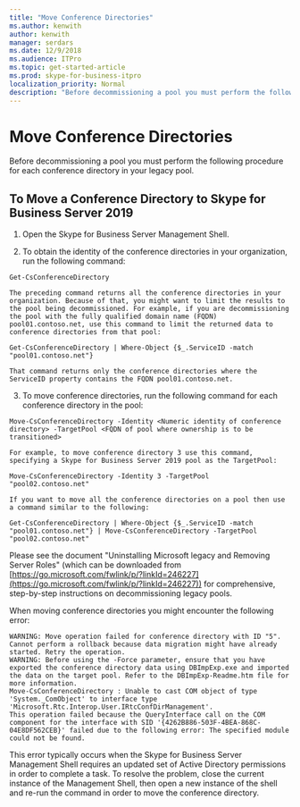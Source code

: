 ```yaml
---
title: "Move Conference Directories"
ms.author: kenwith
author: kenwith
manager: serdars
ms.date: 12/9/2018
ms.audience: ITPro
ms.topic: get-started-article
ms.prod: skype-for-business-itpro
localization_priority: Normal
description: "Before decommissioning a pool you must perform the following procedure for each conference directory in your legacy pool."
---
```


# Move Conference Directories

Before decommissioning a pool you must perform the following procedure for each conference directory in your legacy pool.
  
## To Move a Conference Directory to Skype for Business Server 2019

1. Open the Skype for Business Server Management Shell.
    
2. To obtain the identity of the conference directories in your organization, run the following command:
    
  ```
  Get-CsConferenceDirectory
  ```

    The preceding command returns all the conference directories in your organization. Because of that, you might want to limit the results to the pool being decommissioned. For example, if you are decommissioning the pool with the fully qualified domain name (FQDN) pool01.contoso.net, use this command to limit the returned data to conference directories from that pool:
    
  ```
  Get-CsConferenceDirectory | Where-Object {$_.ServiceID -match "pool01.contoso.net"}
  ```

    That command returns only the conference directories where the ServiceID property contains the FQDN pool01.contoso.net.
    
3. To move conference directories, run the following command for each conference directory in the pool:
    
  ```
  Move-CsConferenceDirectory -Identity <Numeric identity of conference directory> -TargetPool <FQDN of pool where ownership is to be transitioned>
  ```

    For example, to move conference directory 3 use this command, specifying a Skype for Business Server 2019 pool as the TargetPool:
    
  ```
  Move-CsConferenceDirectory -Identity 3 -TargetPool "pool02.contoso.net"
  ```

    If you want to move all the conference directories on a pool then use a command similar to the following:
    
  ```
  Get-CsConferenceDirectory | Where-Object {$_.ServiceID -match "pool01.contoso.net"} | Move-CsConferenceDirectory -TargetPool "pool02.contoso.net"
  ```

Please see the document "Uninstalling Microsoft legacy and Removing Server Roles" (which can be downloaded from [https://go.microsoft.com/fwlink/p/?linkId=246227](https://go.microsoft.com/fwlink/p/?linkId=246227)) for comprehensive, step-by-step instructions on decommissioning legacy pools.
  
When moving conference directories you might encounter the following error:
  
```
WARNING: Move operation failed for conference directory with ID "5". Cannot perform a rollback because data migration might have already started. Retry the operation.
WARNING: Before using the -Force parameter, ensure that you have exported the conference directory data using DBImpExp.exe and imported the data on the target pool. Refer to the DBImpExp-Readme.htm file for more information.
Move-CsConferenceDirectory : Unable to cast COM object of type 'System._ComObject' to interface type 'Microsoft.Rtc.Interop.User.IRtcConfDirManagement'. 
This operation failed because the QueryInterface call on the COM component for the interface with SID '{4262B886-503F-4BEA-868C-04E8DF562CEB}' failed due to the following error: The specified module could not be found.
```

This error typically occurs when the Skype for Business Server Management Shell requires an updated set of Active Directory permissions in order to complete a task. To resolve the problem, close the current instance of the Management Shell, then open a new instance of the shell and re-run the command in order to move the conference directory.
  

